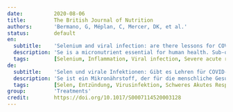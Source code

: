 ```yaml
---
date:          2020-08-06
title:         The British Journal of Nutrition
authors:       'Bermano, G, Méplan, C, Mercer, DK, et al.'
status:        default
en:
  subtitle:    'Selenium and viral infection: are there lessons for COVID-19?'
  description: 'Se is a micronutrient essential for human health. Sub-optimal Se status is common, occurring in a significant proportion of the population across the world including parts of Europe and China. Human and animal studies have shown that Se status is a key determinant of the host response to viral infections. In this review, we address the question whether Se intake is a factor in determining the severity of response to coronavirus disease 2019 (COVID-19). Emphasis is placed on epidemiological and animal studies which suggest that Se affects host response to RNA viruses and on the molecular mechanisms by which Se and selenoproteins modulate the inter-linked redox homeostasis, stress response and inflammatory response. Together these studies indicate that Se status is an important factor in determining the host response to viral infections. Therefore, we conclude that Se status is likely to influence human response to the severe acute respiratory syndrome coronavirus 2 (SARS-CoV-2) infection and that Se status is one (of several) risk factors which may impact on the outcome of SARS-CoV-2 infection, particularly in populations where Se intake is sub-optimal or low. We suggest the use of appropriate markers to assess the Se status of COVID-19 patients and possible supplementation may be beneficial in limiting the severity of symptoms, especially in countries where Se status is regarded as sub-optimal.'
  tags:        [Selenium, Inflammation, Viral infection, Severe acute respiratory syndrome coronavirus 2, Redox status, Micronutrients]
de:
  subtitle:    'Selen und virale Infektionen: Gibt es Lehren für COVID-19?'
  description: 'Se ist ein Mikronährstoff, der für die menschliche Gesundheit unerlässlich ist. Ein suboptimaler Se-Status ist weit verbreitet und kommt bei einem beträchtlichen Teil der Bevölkerung in der ganzen Welt, einschließlich Teilen Europas und Chinas, vor. Studien an Menschen und Tieren haben gezeigt, dass der Se-Status eine wichtige Determinante für die Reaktion des Wirts auf Virusinfektionen ist. In dieser Übersichtsarbeit gehen wir der Frage nach, ob die Se-Aufnahme ein Faktor ist, der die Schwere der Reaktion auf die Coronavirus-Erkrankung 2019 (COVID-19) bestimmt. Der Schwerpunkt liegt auf epidemiologischen und tierexperimentellen Studien, die darauf hindeuten, dass Se die Reaktion des Wirts auf RNA-Viren beeinflusst, sowie auf den molekularen Mechanismen, durch die Se und Selenoproteine die miteinander verknüpfte Redox-Homöostase, Stressreaktion und Entzündungsreaktion modulieren. Zusammengenommen deuten diese Studien darauf hin, dass der Se-Status ein wichtiger Faktor für die Reaktion des Wirts auf Virusinfektionen ist. Wir kommen daher zu dem Schluss, dass der Se-Status wahrscheinlich die Reaktion des Menschen auf die Infektion mit dem schweren akuten respiratorischen Syndrom Coronavirus 2 (SARS-CoV-2) beeinflusst und dass der Se-Status einer (von mehreren) Risikofaktoren ist, die sich auf den Ausgang der SARS-CoV-2-Infektion auswirken können, insbesondere in Bevölkerungsgruppen, in denen die Se-Zufuhr suboptimal oder niedrig ist. Wir schlagen vor, geeignete Marker zur Beurteilung des Se-Status von COVID-19-Patienten zu verwenden, und eine mögliche Supplementierung könnte zur Begrenzung der Schwere der Symptome beitragen, insbesondere in Ländern, in denen der Se-Status als suboptimal angesehen wird.' 
  tags:        [Selen, Entzündung, Virusinfektion, Schweres Akutes Respiratorisches Syndrom Coronavirus 2, Redoxstatus, Mikronährstoffe]
group:         'Treatments'
credit:        https://doi.org/10.1017/S0007114520003128
---
```

